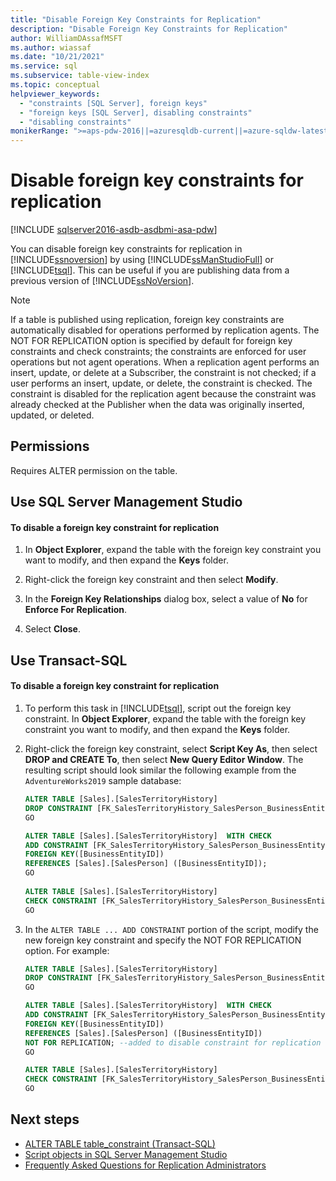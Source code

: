 ```yaml
---
title: "Disable Foreign Key Constraints for Replication"
description: "Disable Foreign Key Constraints for Replication"
author: WilliamDAssafMSFT
ms.author: wiassaf
ms.date: "10/21/2021"
ms.service: sql
ms.subservice: table-view-index
ms.topic: conceptual
helpviewer_keywords:
  - "constraints [SQL Server], foreign keys"
  - "foreign keys [SQL Server], disabling constraints"
  - "disabling constraints"
monikerRange: ">=aps-pdw-2016||=azuresqldb-current||=azure-sqldw-latest||>=sql-server-2016||>=sql-server-linux-2017||=azuresqldb-mi-current"
---
```

# Disable foreign key constraints for replication
[!INCLUDE [sqlserver2016-asdb-asdbmi-asa-pdw](../../includes/applies-to-version/sqlserver2016-asdb-asdbmi-asa-pdw.md)]

  You can disable foreign key constraints for replication in [!INCLUDE[ssnoversion](../../includes/ssnoversion-md.md)] by using [!INCLUDE[ssManStudioFull](../../includes/ssmanstudiofull-md.md)] or [!INCLUDE[tsql](../../includes/tsql-md.md)]. This can be useful if you are publishing data from a previous version of [!INCLUDE[ssNoVersion](../../includes/ssnoversion-md.md)].  
 
> [!NOTE]  
>  If a table is published using replication, foreign key constraints are automatically disabled for operations performed by replication agents. The NOT FOR REPLICATION option is specified by default for foreign key constraints and check constraints; the constraints are enforced for user operations but not agent operations. When a replication agent performs an insert, update, or delete at a Subscriber, the constraint is not checked; if a user performs an insert, update, or delete, the constraint is checked. The constraint is disabled for the replication agent because the constraint was already checked at the Publisher when the data was originally inserted, updated, or deleted.  
  
## <a name="Security"></a><a name="Permissions"></a> Permissions  
 Requires ALTER permission on the table.  
  
##  <a name="SSMSProcedure"></a> Use SQL Server Management Studio  
  
#### To disable a foreign key constraint for replication  
  
1.  In **Object Explorer**, expand the table with the foreign key constraint you want to modify, and then expand the **Keys** folder.  
  
2.  Right-click the foreign key constraint and then select **Modify**.  
  
3.  In the **Foreign Key Relationships** dialog box, select a value of **No** for **Enforce For Replication**.  
  
4.  Select **Close**.  

##  <a name="TsqlProcedure"></a> Use Transact-SQL  
  
#### To disable a foreign key constraint for replication  
  
1.  To perform this task in [!INCLUDE[tsql](../../includes/tsql-md.md)], script out the foreign key constraint. In **Object Explorer**, expand the table with the foreign key constraint you want to modify, and then expand the **Keys** folder.  

2. Right-click the foreign key constraint, select **Script Key As**, then select **DROP and CREATE To**, then select **New Query Editor Window**. The resulting script should look similar the following example from the `AdventureWorks2019` sample database:

    ```sql
    ALTER TABLE [Sales].[SalesTerritoryHistory] 
    DROP CONSTRAINT [FK_SalesTerritoryHistory_SalesPerson_BusinessEntityID]
    GO
    
    ALTER TABLE [Sales].[SalesTerritoryHistory]  WITH CHECK 
    ADD CONSTRAINT [FK_SalesTerritoryHistory_SalesPerson_BusinessEntityID] 
    FOREIGN KEY([BusinessEntityID])
    REFERENCES [Sales].[SalesPerson] ([BusinessEntityID]);
    GO
        
    ALTER TABLE [Sales].[SalesTerritoryHistory] 
    CHECK CONSTRAINT [FK_SalesTerritoryHistory_SalesPerson_BusinessEntityID]
    GO
    ```

3. In the `ALTER TABLE ... ADD CONSTRAINT` portion of the script, modify the new foreign key constraint and specify the NOT FOR REPLICATION option. For example:

    ```sql
    ALTER TABLE [Sales].[SalesTerritoryHistory] 
    DROP CONSTRAINT [FK_SalesTerritoryHistory_SalesPerson_BusinessEntityID]
    GO
    
    ALTER TABLE [Sales].[SalesTerritoryHistory]  WITH CHECK 
    ADD CONSTRAINT [FK_SalesTerritoryHistory_SalesPerson_BusinessEntityID] 
    FOREIGN KEY([BusinessEntityID]) 
    REFERENCES [Sales].[SalesPerson] ([BusinessEntityID]) 
    NOT FOR REPLICATION; --added to disable constraint for replication
    GO
    
    ALTER TABLE [Sales].[SalesTerritoryHistory] 
    CHECK CONSTRAINT [FK_SalesTerritoryHistory_SalesPerson_BusinessEntityID]
    GO
    ```
  
## Next steps
 - [ALTER TABLE table_constraint &#40;Transact-SQL&#41;](../../t-sql/statements/alter-table-table-constraint-transact-sql.md)
 - [Script objects in SQL Server Management Studio](../../ssms/tutorials/scripting-ssms.md)
 - [Frequently Asked Questions for Replication Administrators](../replication/administration/frequently-asked-questions-for-replication-administrators.yml)
  


